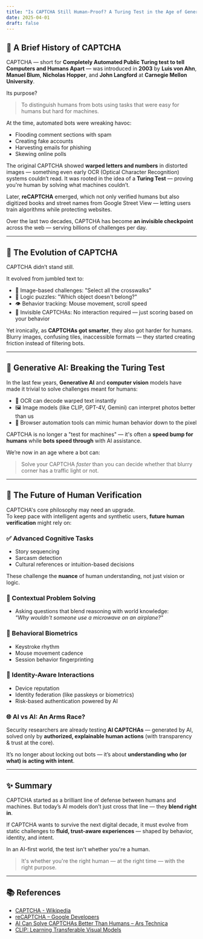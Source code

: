 ```yaml
---
title: "Is CAPTCHA Still Human-Proof? A Turing Test in the Age of Generative AI"
date: 2025-04-01
draft: false
---
```


## 🤖 A Brief History of CAPTCHA

CAPTCHA — short for **Completely Automated Public Turing test to tell Computers and Humans Apart** — was introduced in **2003** by **Luis von Ahn**, **Manuel Blum**, **Nicholas Hopper**, and **John Langford** at **Carnegie Mellon University**.

Its purpose?  
> To distinguish humans from bots using tasks that were easy for humans but hard for machines.

At the time, automated bots were wreaking havoc:
- Flooding comment sections with spam  
- Creating fake accounts  
- Harvesting emails for phishing  
- Skewing online polls  

The original CAPTCHA showed **warped letters and numbers** in distorted images — something even early OCR (Optical Character Recognition) systems couldn’t read. It was rooted in the idea of a **Turing Test** — proving you're human by solving what machines couldn’t.

Later, **reCAPTCHA** emerged, which not only verified humans but also digitized books and street names from Google Street View — letting users train algorithms while protecting websites.

Over the last two decades, CAPTCHA has become **an invisible checkpoint** across the web — serving billions of challenges per day.

---

## 🧩 The Evolution of CAPTCHA

CAPTCHA didn’t stand still.

It evolved from jumbled text to:
- 📸 Image-based challenges: "Select all the crosswalks"
- 🧠 Logic puzzles: "Which object doesn't belong?"
- 👁️ Behavior tracking: Mouse movement, scroll speed
- 🫥 Invisible CAPTCHAs: No interaction required — just scoring based on your behavior

Yet ironically, as **CAPTCHAs got smarter**, they also got harder for humans.  
Blurry images, confusing tiles, inaccessible formats — they started creating friction instead of filtering bots.

---

## 🧠 Generative AI: Breaking the Turing Test

In the last few years, **Generative AI** and **computer vision** models have made it trivial to solve challenges meant for humans:

- 🤖 OCR can decode warped text instantly  
- 🖼️ Image models (like CLIP, GPT-4V, Gemini) can interpret photos better than us  
- 🎯 Browser automation tools can mimic human behavior down to the pixel

CAPTCHA is no longer a "test for machines" — it's often a **speed bump for humans** while **bots speed through** with AI assistance.

We’re now in an age where a bot can:
> Solve your CAPTCHA *faster* than you can decide whether that blurry corner has a traffic light or not.

---

## 🚧 The Future of Human Verification

CAPTCHA's core philosophy may need an upgrade.  
To keep pace with intelligent agents and synthetic users, **future human verification** might rely on:

### ✅ Advanced Cognitive Tasks
- Story sequencing  
- Sarcasm detection  
- Cultural references or intuition-based decisions

These challenge the **nuance** of human understanding, not just vision or logic.

### 🧠 Contextual Problem Solving
- Asking questions that blend reasoning with world knowledge:  
  _"Why wouldn't someone use a microwave on an airplane?"_

### 🔁 Behavioral Biometrics
- Keystroke rhythm  
- Mouse movement cadence  
- Session behavior fingerprinting

### 🔐 Identity-Aware Interactions
- Device reputation  
- Identity federation (like passkeys or biometrics)  
- Risk-based authentication powered by AI

### 🌐 AI vs AI: An Arms Race?
Security researchers are already testing **AI CAPTCHAs** — generated by AI, solved only by **authorized, explainable human actions** (with transparency & trust at the core).

It’s no longer about locking out bots — it’s about **understanding who (or what) is acting with intent**.

---

## ✨ Summary

CAPTCHA started as a brilliant line of defense between humans and machines. But today’s AI models don’t just cross that line — they **blend right in**.

If CAPTCHA wants to survive the next digital decade, it must evolve from static challenges to **fluid, trust-aware experiences** — shaped by behavior, identity, and intent.

In an AI-first world, the test isn't whether you're a human.  
> It's whether you're the right human — at the right time — with the right purpose.

---

## 📚 References

- [CAPTCHA - Wikipedia](https://en.wikipedia.org/wiki/CAPTCHA)  
- [reCAPTCHA – Google Developers](https://developers.google.com/recaptcha)  
- [AI Can Solve CAPTCHAs Better Than Humans – Ars Technica](https://arstechnica.com/information-technology/2023/08/ai-systems-outperform-humans-in-solving-captchas-study-finds/)  
- [CLIP: Learning Transferable Visual Models](https://openai.com/research/clip)